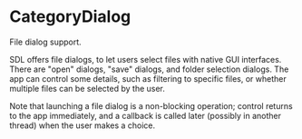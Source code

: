 
# CategoryDialog

File dialog support.

SDL offers file dialogs, to let users select files with native GUI
interfaces. There are "open" dialogs, "save" dialogs, and folder selection
dialogs. The app can control some details, such as filtering to specific
files, or whether multiple files can be selected by the user.

Note that launching a file dialog is a non-blocking operation; control
returns to the app immediately, and a callback is called later (possibly in
another thread) when the user makes a choice.
